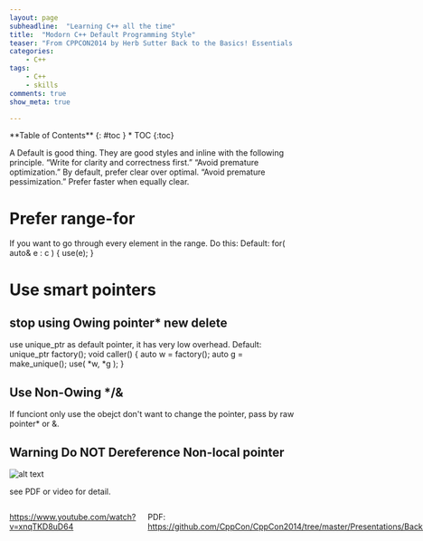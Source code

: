 ```yaml
---
layout: page
subheadline:  "Learning C++ all the time"
title:  "Modorn C++ Default Programming Style"
teaser: "From CPPCON2014 by Herb Sutter Back to the Basics! Essentials of Modern C++ Style"
categories:
    - C++
tags:
    - C++
    - skills
comments: true
show_meta: true

---
```

<div class="row">
<div class="medium-9 medium-push-10 columns" markdown="1">
<div class="panel radius" markdown="1">
**Table of Contents**
{: #toc }
*  TOC
{:toc}
</div>
</div><!-- /.medium-4.columns -->


A Default is good thing. They are good styles and inline with the following principle.
	“Write for clarity and correctness first.”
	“Avoid premature optimization.” By default, prefer clear over optimal.
	“Avoid premature pessimization.” Prefer faster when equally clear.

# Prefer range-for
If you want to go through every element in the range. Do this:
Default:
	for( auto& e : c ) 
	{ 
		use(e); 
	}
# Use smart pointers
## stop using Owing pointer* new delete
use unique_ptr as default pointer, it has very low overhead.
Default:
	unique_ptr<widget> factory();
	void caller() 
	{
		auto w = factory();
		auto g = make_unique<gadget>();
		use( *w, *g );
	}
## Use Non-Owing */& 
If funciont only use the obejct don't want to change the pointer, pass by raw pointer* or &.

## Warning Do NOT Dereference Non-local pointer
![alt text][DereferencePointer]

[DereferencePointer]: https://github.com/adam-p/markdown-here/raw/master/src/common/images/C++_DereferencePointer.png "DereferencePointer"

see PDF or video for detail.

<div class="medium-14 medium-pull-3 columns" markdown="1">


https://www.youtube.com/watch?v=xnqTKD8uD64

PDF:
https://github.com/CppCon/CppCon2014/tree/master/Presentations/Back%20to%20the%20Basics!%20Essentials%20of%20Modern%20C%2B%2B%20Style


</div><!-- /.medium-8.columns -->

</div><!-- /.row -->
